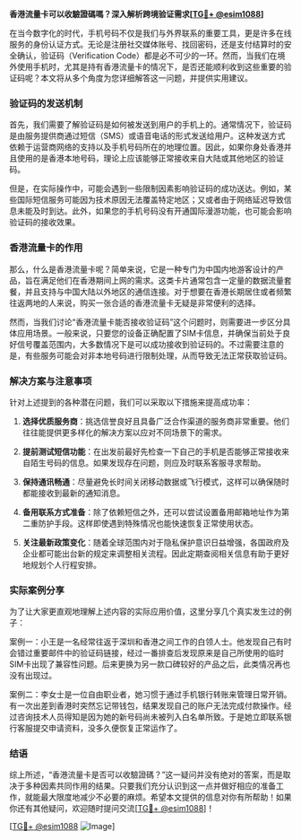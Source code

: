 **香港流量卡可以收驗證碼嗎？深入解析跨境验证需求[[TG💪+ @esim1088](https://t.me/s/esim1088)]**

在当今数字化的时代，手机号码不仅是我们与外界联系的重要工具，更是许多在线服务的身份认证方式。无论是注册社交媒体账号、找回密码，还是支付结算时的安全确认，验证码（Verification Code）都是必不可少的一环。然而，当我们在境外使用手机时，尤其是持有香港流量卡的情况下，是否还能顺利收到这些重要的验证码呢？本文将从多个角度为您详细解答这一问题，并提供实用建议。

### 验证码的发送机制

首先，我们需要了解验证码是如何被发送到用户的手机上的。通常情况下，验证码是由服务提供商通过短信（SMS）或语音电话的形式发送给用户。这种发送方式依赖于运营商网络的支持以及手机号码所在的地理位置。因此，如果你身处香港并且使用的是香港本地号码，理论上应该能够正常接收来自大陆或其他地区的验证码。

但是，在实际操作中，可能会遇到一些限制因素影响验证码的成功送达。例如，某些国际短信服务可能因为技术原因无法覆盖特定地区；又或者由于网络延迟导致信息未能及时到达。此外，如果您的手机号码没有开通国际漫游功能，也可能会影响验证码的接收效果。

### 香港流量卡的作用

那么，什么是香港流量卡呢？简单来说，它是一种专门为中国内地游客设计的产品，旨在满足他们在香港期间上网的需求。这类卡片通常包含一定量的数据流量套餐，并且支持与中国大陆以外地区的通信连接。对于想要在香港长期居住或者频繁往返两地的人来说，购买一张合适的香港流量卡无疑是非常便利的选择。

然而，当我们讨论“香港流量卡能否接收验证码”这个问题时，则需要进一步区分具体应用场景。一般来说，只要您的设备正确配置了SIM卡信息，并确保当前处于良好信号覆盖范围内，大多数情况下是可以成功接收到验证码的。不过需要注意的是，有些服务可能会对非本地号码进行限制处理，从而导致无法正常获取验证码。

### 解决方案与注意事项

针对上述提到的各种潜在问题，我们可以采取以下措施来提高成功率：

1. **选择优质服务商**：挑选信誉良好且具备广泛合作渠道的服务商非常重要。他们往往能提供更多样化的解决方案以应对不同场景下的需求。
   
2. **提前测试短信功能**：在出发前最好先检查一下自己的手机是否能够正常接收来自陌生号码的信息。如果发现存在问题，则应及时联系客服寻求帮助。

3. **保持通讯畅通**：尽量避免长时间关闭移动数据或飞行模式，这样可以确保随时都能接收到最新的通知消息。

4. **备用联系方式准备**：除了依赖短信之外，还可以尝试设置备用邮箱地址作为第二重防护手段。这样即使遇到特殊情况也能快速恢复正常使用状态。

5. **关注最新政策变化**：随着全球范围内对于隐私保护意识日益增强，各国政府及企业都可能出台新的规定来调整相关流程。因此定期查阅相关信息有助于更好地规划个人行程安排。

### 实际案例分享

为了让大家更直观地理解上述内容的实际应用价值，这里分享几个真实发生过的例子：

案例一：小王是一名经常往返于深圳和香港之间工作的白领人士。他发现自己有时会错过重要邮件中的验证码链接，经过一番排查后发现原来是自己所使用的临时SIM卡出现了兼容性问题。后来更换为另一款口碑较好的产品之后，此类情况再也没有出现过。

案例二：李女士是一位自由职业者，她习惯于通过手机银行转账来管理日常开销。有一次出差到香港时突然忘记带钱包，结果发现自己的账户无法完成付款操作。经过咨询技术人员得知是因为她的新号码尚未被列入白名单所致。于是她立即联系银行客服提交申请资料，没多久便恢复正常运作了。

### 结语

综上所述，“香港流量卡是否可以收驗證碼？”这一疑问并没有绝对的答案，而是取决于多种因素共同作用的结果。只要我们充分认识到这一点并做好相应的准备工作，就能最大限度地减少不必要的麻烦。希望本文提供的信息对你有所帮助！如果你还有其他疑问，欢迎随时提问交流[[TG💪+ @esim1088](https://t.me/s/esim1088)]！

[[TG💪+ @esim1088](https://t.me/s/esim1088) ![Image](https://i.postimg.cc/4NQfJmqS/Snipaste-2025-05-13-00-14-12.png)]